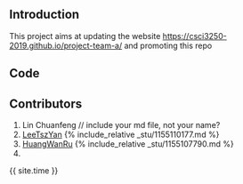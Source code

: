 ## Introduction
This project aims at updating the website https://csci3250-2019.github.io/project-team-a/ and promoting this repo

## Code


## Contributors
1. Lin Chuanfeng  // include your md file, not your name?
2. [LeeTszYan](https://github.com/csci3250-2019/project-team-a/blob/master/_stu/1155110177.md) {% include_relative _stu/1155110177.md %}
3. [HuangWanRu](https://github.com/csci3250-2019/project-team-a/blob/master/_stu/1155107790.md) {% include_relative _stu/1155107790.md %}
4.

{{ site.time }}
